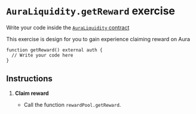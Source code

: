 # `AuraLiquidity.getReward` exercise

Write your code inside the [`AuraLiquidity` contract](../src/exercises/AuraLiquidity.sol)

This exercise is design for you to gain experience claiming reward on Aura

```solidity
function getReward() external auth {
  // Write your code here
}
```

## Instructions

1. **Claim reward**

   - Call the function `rewardPool.getReward`.
